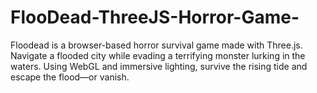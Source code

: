 # FlooDead-ThreeJS-Horror-Game-
Floodead is a browser-based horror survival game made with Three.js. Navigate a flooded city while evading a terrifying monster lurking in the waters. Using WebGL and immersive lighting, survive the rising tide and escape the flood—or vanish.
